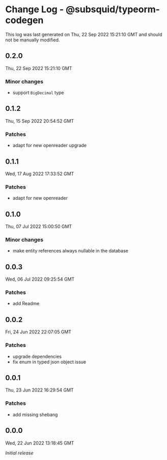 # Change Log - @subsquid/typeorm-codegen

This log was last generated on Thu, 22 Sep 2022 15:21:10 GMT and should not be manually modified.

## 0.2.0
Thu, 22 Sep 2022 15:21:10 GMT

### Minor changes

- support `BigDecimal` type

## 0.1.2
Thu, 15 Sep 2022 20:54:52 GMT

### Patches

- adapt for new openreader upgrade

## 0.1.1
Wed, 17 Aug 2022 17:33:52 GMT

### Patches

- adapt for new openreader

## 0.1.0
Thu, 07 Jul 2022 15:00:50 GMT

### Minor changes

- make entity references always nullable in the database

## 0.0.3
Wed, 06 Jul 2022 09:25:54 GMT

### Patches

- add Readme

## 0.0.2
Fri, 24 Jun 2022 22:07:05 GMT

### Patches

- upgrade dependencies
- fix enum in typed json object issue

## 0.0.1
Thu, 23 Jun 2022 16:29:54 GMT

### Patches

- add missing shebang

## 0.0.0
Wed, 22 Jun 2022 13:18:45 GMT

_Initial release_

